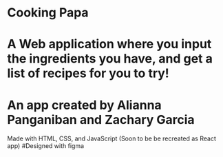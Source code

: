 # Cooking Papa
# A Web application where you input the ingredients you have, and get a list of recipes for you to try!
# An app created by Alianna Panganiban and Zachary Garcia


Made with HTML, CSS, and JavaScript (Soon to be be recreated as React app)
#Designed with figma
